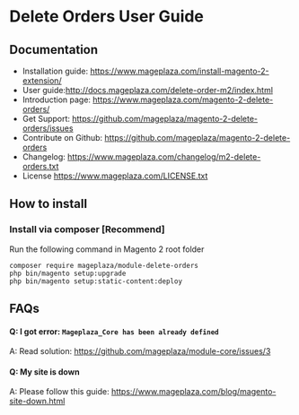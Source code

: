 # Delete Orders User Guide


## Documentation

- Installation guide: https://www.mageplaza.com/install-magento-2-extension/
- User guide:http://docs.mageplaza.com/delete-order-m2/index.html
- Introduction page: https://www.mageplaza.com/magento-2-delete-orders/
- Get Support: https://github.com/mageplaza/magento-2-delete-orders/issues
- Contribute on Github: https://github.com/mageplaza/magento-2-delete-orders
- Changelog: https://www.mageplaza.com/changelog/m2-delete-orders.txt
- License https://www.mageplaza.com/LICENSE.txt


## How to install

### Install via composer [Recommend]

Run the following command in Magento 2 root folder

```
composer require mageplaza/module-delete-orders
php bin/magento setup:upgrade
php bin/magento setup:static-content:deploy
```


## FAQs

#### Q: I got error: `Mageplaza_Core has been already defined`
A: Read solution: https://github.com/mageplaza/module-core/issues/3

#### Q: My site is down
A: Please follow this guide: https://www.mageplaza.com/blog/magento-site-down.html
